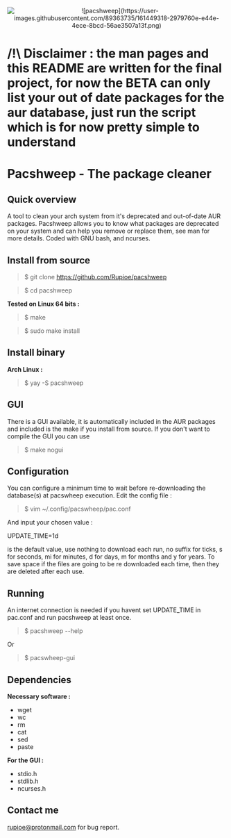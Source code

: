 <p class='image code for the git hub display sorry for the inconvenience of markdown reading' align="center">
  <img src="https://user-images.githubusercontent.com/89363735/161449318-2979760e-e44e-4ece-8bcd-56ae3507a13f.png" alt="![pacshweep](https://user-images.githubusercontent.com/89363735/161449318-2979760e-e44e-4ece-8bcd-56ae3507a13f.png)"/>
</p>

# /!\ Disclaimer : the man pages and this README are written for the final project, for now the BETA can only list your out of date packages for the aur database, just run the script which is for now pretty simple to understand
# Pacshweep - The package cleaner
## Quick overview
A tool to clean your arch system from it's deprecated and out-of-date AUR packages. Pacshweep allows you to know what packages are deprecated on your system and can help you remove or replace them, see man for more details. Coded with GNU bash, and ncurses.

## Install from source
>$ git clone https://github.com/Rupioe/pacshweep

>$ cd pacshweep


**Tested on Linux 64 bits :**
>$ make

>$ sudo make install

## Install binary
**Arch Linux :**
>$ yay -S pacshweep

## GUI
There is a GUI available, it is automatically included in the AUR packages and included is the make if you install from source.
If you don't want to compile the GUI you can use
>$ make nogui

## Configuration
You can configure a minimum time to wait before re-downloading the database(s) at pacswheep execution.
Edit the config file :
>$ vim ~/.config/pacswheep/pac.conf

And input your chosen value :

UPDATE_TIME=1d

is the default value, use nothing to download each run, no suffix for ticks, s for seconds, mi for minutes, d for days, m for months and y for years.
To save space if the files are going to be re downloaded each time, then they are deleted after each use.

## Running

An internet connection is needed if you havent set UPDATE_TIME in pac.conf and run pacshweep at least once.

> $ pacshweep --help

Or 

>$ pacswheep-gui


## Dependencies

**Necessary software :**
- wget
- wc
- rm
- cat
- sed
- paste

**For the GUI :**
 - stdio.h  
- stdlib.h  
- ncurses.h

## Contact me
rupioe@protonmail.com for bug report.
